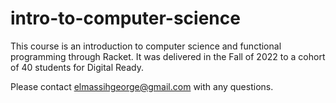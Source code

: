 # intro-to-computer-science
This course is an introduction to computer science and functional programming through Racket. It was delivered in the Fall of 2022 to a cohort of 40 students for Digital Ready.

Please contact elmassihgeorge@gmail.com with any questions.
